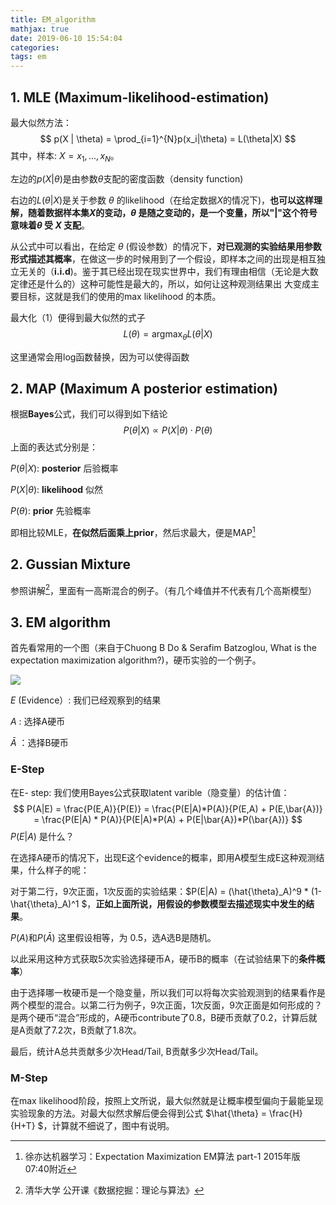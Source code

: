 ```yaml
---
title: EM_algorithm
mathjax: true
date: 2019-06-10 15:54:04
categories:
tags: em
---
```


## 1. MLE (Maximum-likelihood-estimation)

最大似然方法：
$$
p(X | \theta) =	\prod_{i=1}^{N}p(x_i|\theta) = L(\theta|X)
$$
其中，样本: $X = {x_1,...,x_N}$。

左边的$p(X|\theta)$是由参数$\theta$支配的密度函数（density function)

右边的$L(\theta|X)$是关于参数 $\theta$ 的likelihood（在给定数据$X$的情况下)，**也可以这样理解，随着数据样本集$X$的变动，$\theta$ 是随之变动的，是一个变量，所以"|"这个符号意味着$\theta$ 受 $X$ 支配**。

从公式中可以看出，在给定 $\theta$ (假设参数）的情况下，**对已观测的实验结果用参数形式描述其概率**，在做这一步的时候用到了一个假设，即样本之间的出现是相互独立无关的（**i.i.d**)。鉴于其已经出现在现实世界中，我们有理由相信（无论是大数定律还是什么的）这种可能性是最大的，所以，如何让这种观测结果出 大变成主要目标，这就是我们的使用的max likelihood 的本质。

最大化（1）便得到最大似然的式子
$$
L(\theta) = \mathop{\arg\max}_{\theta} L(\theta|X)
$$

这里通常会用log函数替换，因为可以使得函数

## 2. MAP (Maximum A posterior estimation)

根据**Bayes**公式，我们可以得到如下结论
$$
P(\theta|X) \propto P(X|\theta) \cdot P(\theta)
$$
上面的表达式分别是：

$P(\theta|X)$:	**posterior** 后验概率

$P(X|\theta)$:	**likelihood** 似然

$P(\theta)$:		 **prior** 先验概率

即相比较MLE，**在似然后面乘上prior**，然后求最大，便是MAP[^2 ]

## 2. Gussian Mixture

参照讲解[^1]，里面有一高斯混合的例子。（有几个峰值并不代表有几个高斯模型）

## 3. EM algorithm

首先看常用的一个图（来自于Chuong B Do & Serafim Batzoglou, What is the expectation maximization algorithm?)，硬币实验的一个例子。

![](http://ww1.sinaimg.cn/mw690/6bf0a364ly1g3x1kv0o7fj20j10dt79h.jpg)

$E$ (Evidence）: 我们已经观察到的结果

$A$ : 选择A硬币 

$\bar{A}$ ：选择B硬币

### E-Step

在E- step: 我们使用Bayes公式获取latent varible（隐变量）的估计值：
$$
P(A|E) = \frac{P(E,A)}{P(E)} = \frac{P(E|A)*P(A)}{P(E,A) + P(E,\bar{A})} = \frac{P(E|A) * P(A)}{P(E|A)*P(A) + P(E|\bar{A})*P(\bar{A})}
$$
$P(E|A)$ 是什么？

在选择A硬币的情况下，出现E这个evidence的概率，即用A模型生成E这种观测结果，什么样子的呢：

对于第二行，9次正面，1次反面的实验结果：$P(E|A) = (\hat{\theta}_A)^9 * (1-\hat{\theta}_A)^1 $，**正如上面所说，用假设的参数模型去描述现实中发生的结果**。

$P(A)$和$P(\bar{A})$ 这里假设相等，为 0.5，选A选B是随机。

以此采用这种方式获取5次实验选择硬币A，硬币B的概率（在试验结果下的**条件概率**）

由于选择哪一枚硬币是一个隐变量，所以我们可以将每次实验观测到的结果看作是两个模型的混合。以第二行为例子，9次正面，1次反面，9次正面是如何形成的？是两个硬币“混合”形成的，A硬币contribute了0.8，B硬币贡献了0.2，计算后就是A贡献了7.2次，B贡献了1.8次。

最后，统计A总共贡献多少次Head/Tail, B贡献多少次Head/Tail。

### M-Step

在max likelihood阶段，按照上文所说，最大似然就是让概率模型偏向于最能呈现实验现象的方法。对最大似然求解后便会得到公式 $\hat{\theta} = \frac{H}{H+T} $，计算就不细说了，图中有说明。

[^1]: 清华大学 公开课《数据挖掘：理论与算法》
[^2 ]:	徐亦达机器学习：Expectation Maximization EM算法 part-1 2015年版 07:40附近 